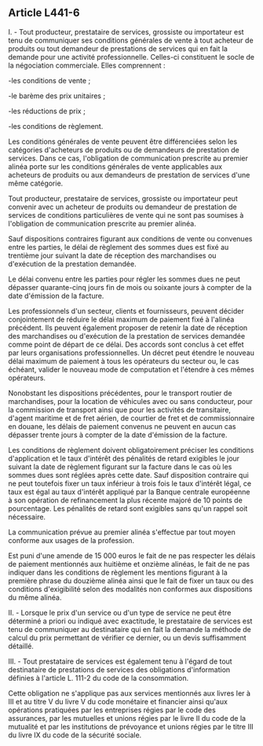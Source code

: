 Article L441-6
----
I. - Tout producteur, prestataire de services, grossiste ou importateur est tenu
de communiquer ses conditions générales de vente à tout acheteur de produits ou
tout demandeur de prestations de services qui en fait la demande pour une
activité professionnelle. Celles-ci constituent le socle de la négociation
commerciale. Elles comprennent :

-les conditions de vente ;

-le barème des prix unitaires ;

-les réductions de prix ;

-les conditions de règlement.

Les conditions générales de vente peuvent être différenciées selon les
catégories d'acheteurs de produits ou de demandeurs de prestation de services.
Dans ce cas, l'obligation de communication prescrite au premier alinéa porte sur
les conditions générales de vente applicables aux acheteurs de produits ou aux
demandeurs de prestation de services d'une même catégorie.

Tout producteur, prestataire de services, grossiste ou importateur peut convenir
avec un acheteur de produits ou demandeur de prestation de services de
conditions particulières de vente qui ne sont pas soumises à l'obligation de
communication prescrite au premier alinéa.

Sauf dispositions contraires figurant aux conditions de vente ou convenues entre
les parties, le délai de règlement des sommes dues est fixé au trentième jour
suivant la date de réception des marchandises ou d'exécution de la prestation
demandée.

Le délai convenu entre les parties pour régler les sommes dues ne peut dépasser
quarante-cinq jours fin de mois ou soixante jours à compter de la date
d'émission de la facture.

Les professionnels d'un secteur, clients et fournisseurs, peuvent décider
conjointement de réduire le délai maximum de paiement fixé à l'alinéa précédent.
Ils peuvent également proposer de retenir la date de réception des marchandises
ou d'exécution de la prestation de services demandée comme point de départ de ce
délai. Des accords sont conclus à cet effet par leurs organisations
professionnelles. Un décret peut étendre le nouveau délai maximum de paiement à
tous les opérateurs du secteur ou, le cas échéant, valider le nouveau mode de
computation et l'étendre à ces mêmes opérateurs.

Nonobstant les dispositions précédentes, pour le transport routier de
marchandises, pour la location de véhicules avec ou sans conducteur, pour la
commission de transport ainsi que pour les activités de transitaire, d'agent
maritime et de fret aérien, de courtier de fret et de commissionnaire en douane,
les délais de paiement convenus ne peuvent en aucun cas dépasser trente jours à
compter de la date d'émission de la facture.

Les conditions de règlement doivent obligatoirement préciser les conditions
d'application et le taux d'intérêt des pénalités de retard exigibles le jour
suivant la date de règlement figurant sur la facture dans le cas où les sommes
dues sont réglées après cette date. Sauf disposition contraire qui ne peut
toutefois fixer un taux inférieur à trois fois le taux d'intérêt légal, ce taux
est égal au taux d'intérêt appliqué par la Banque centrale européenne à son
opération de refinancement la plus récente majoré de 10 points de pourcentage.
Les pénalités de retard sont exigibles sans qu'un rappel soit nécessaire.

La communication prévue au premier alinéa s'effectue par tout moyen conforme aux
usages de la profession.

Est puni d'une amende de 15 000 euros le fait de ne pas respecter les délais de
paiement mentionnés aux huitième et onzième alinéas, le fait de ne pas indiquer
dans les conditions de règlement les mentions figurant à la première phrase du
douzième alinéa ainsi que le fait de fixer un taux ou des conditions
d'exigibilité selon des modalités non conformes aux dispositions du même alinéa.

II. - Lorsque le prix d'un service ou d'un type de service ne peut être
déterminé a priori ou indiqué avec exactitude, le prestataire de services est
tenu de communiquer au destinataire qui en fait la demande la méthode de calcul
du prix permettant de vérifier ce dernier, ou un devis suffisamment détaillé.

III. - Tout prestataire de services est également tenu à l'égard de tout
destinataire de prestations de services des obligations d'information définies à
l'article L. 111-2 du code de la consommation.

Cette obligation ne s'applique pas aux services mentionnés aux livres Ier à III
et au titre V du livre V du code monétaire et financier ainsi qu'aux opérations
pratiquées par les entreprises régies par le code des assurances, par les
mutuelles et unions régies par le livre II du code de la mutualité et par les
institutions de prévoyance et unions régies par le titre III du livre IX du code
de la sécurité sociale.
